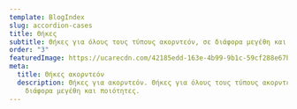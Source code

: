 ```yaml
---
template: BlogIndex
slug: accordion-cases
title: Θήκες
subtitle: Θήκες για όλους τους τύπους ακορντεόν, σε διάφορα μεγέθη και ποιότητες.
order: "3"
featuredImage: https://ucarecdn.com/42185edd-163e-4b99-9b1c-59cf288e67b2/
meta:
  title: Θήκες ακορντεόν
  description: Θήκες για ακορντεόν. Θήκες για όλους τους τύπους ακορντεόν, σε
    διάφορα μεγέθη και ποιότητες.
---
```

